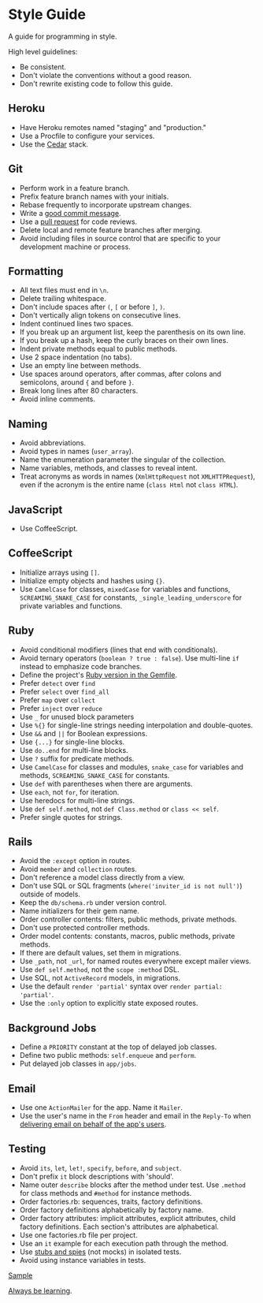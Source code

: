 Style Guide
===========

A guide for programming in style.

High level guidelines:

* Be consistent.
* Don't violate the conventions without a good reason.
* Don't rewrite existing code to follow this guide.

Heroku
------

* Have Heroku remotes named "staging" and "production."
* Use a Procfile to configure your services.
* Use the [Cedar](https://devcenter.heroku.com/articles/cedar/) stack.

Git
---

* Perform work in a feature branch.
* Prefix feature branch names with your initials.
* Rebase frequently to incorporate upstream changes.
* Write a [good commit message](http://goo.gl/w11us).
* Use a [pull request](http://goo.gl/Kmdee) for code reviews.
* Delete local and remote feature branches after merging.
* Avoid including files in source control that are specific to your
  development machine or process.

Formatting
----------

* All text files must end in `\n`.
* Delete trailing whitespace.
* Don't include spaces after `(`, `[` or before `]`, `)`.
* Don't vertically align tokens on consecutive lines.
* Indent continued lines two spaces.
* If you break up an argument list, keep the parenthesis on its own line.
* If you break up a hash, keep the curly braces on their own lines.
* Indent private methods equal to public methods.
* Use 2 space indentation (no tabs).
* Use an empty line between methods.
* Use spaces around operators, after commas, after colons and semicolons, around `{` and before `}`.
* Break long lines after 80 characters.
* Avoid inline comments.

Naming
------

* Avoid abbreviations.
* Avoid types in names (`user_array`).
* Name the enumeration parameter the singular of the collection.
* Name variables, methods, and classes to reveal intent.
* Treat acronyms as words in names (`XmlHttpRequest` not `XMLHTTPRequest`),
  even if the acronym is the entire name (`class Html` not `class HTML`).

JavaScript
----------

* Use CoffeeScript.

CoffeeScript
------------

* Initialize arrays using `[]`.
* Initialize empty objects and hashes using `{}`.
* Use `CamelCase` for classes, `mixedCase` for variables and functions,
  `SCREAMING_SNAKE_CASE` for constants, `_single_leading_underscore` for
  private variables and functions.

Ruby
----

* Avoid conditional modifiers (lines that end with conditionals).
* Avoid ternary operators (`boolean ? true : false`). Use multi-line `if`
  instead to emphasize code branches.
* Define the project's [Ruby version in the
  Gemfile](http://gembundler.com/man/gemfile.5.html#RUBY-ruby-).
* Prefer `detect` over `find`
* Prefer `select` over `find_all`
* Prefer `map` over `collect`
* Prefer `inject` over `reduce`
* Use `_` for unused block parameters
* Use `%{}` for single-line strings needing interpolation and double-quotes.
* Use `&&` and `||` for Boolean expressions.
* Use `{...}` for single-line blocks.
* Use `do..end` for multi-line blocks.
* Use `?` suffix for predicate methods.
* Use `CamelCase` for classes and modules, `snake_case` for variables and
  methods, `SCREAMING_SNAKE_CASE` for constants.
* Use `def` with parentheses when there are arguments.
* Use `each`, not `for`, for iteration.
* Use heredocs for multi-line strings.
* Use `def self.method`, not `def Class.method` or `class << self`.
* Prefer single quotes for strings.

Rails
-----

* Avoid the `:except` option in routes.
* Avoid `member` and `collection` routes.
* Don't reference a model class directly from a view.
* Don't use SQL or SQL fragments (`where('inviter_id is not null')`) outside
  of models.
* Keep the `db/schema.rb` under version control.
* Name initializers for their gem name.
* Order controller contents: filters, public methods, private methods.
* Don't use protected controller methods.
* Order model contents: constants, macros, public methods, private methods.
* If there are default values, set them in migrations.
* Use `_path`, not `_url`, for named routes everywhere except mailer views.
* Use `def self.method`, not the `scope :method` DSL.
* Use SQL, not `ActiveRecord` models, in migrations.
* Use the default `render 'partial'` syntax over `render partial: 'partial'`.
* Use the `:only` option to explicitly state exposed routes.

Background Jobs
---------------

* Define a `PRIORITY` constant at the top of delayed job classes.
* Define two public methods: `self.enqueue` and `perform`.
* Put delayed job classes in `app/jobs`.

Email
-----

* Use one `ActionMailer` for the app. Name it `Mailer`.
* Use the user's name in the `From` header and email in the `Reply-To` when
  [delivering email on behalf of the app's users](http://goo.gl/5w1ck).

Testing
-------

* Avoid `its`, `let`, `let!`, `specify`, `before`, and `subject`.
* Don't prefix `it` block descriptions with 'should'.
* Name outer `describe` blocks after the method under test. Use `.method`
  for class methods and `#method` for instance methods.
* Order factories.rb: sequences, traits, factory definitions.
* Order factory definitions alphabetically by factory name.
* Order factory attributes: implicit attributes, explicit attributes,
  child factory definitions. Each section's attributes are alphabetical.
* Use one factories.rb file per project.
* Use an `it` example for each execution path through the method.
* Use [stubs and spies](http://goo.gl/EciDJ) (not mocks) in isolated tests.
* Avoid using instance variables in tests.

[Sample](https://github.com/thoughtbot/style-guide/blob/master/rspec-sample.rb)

[Always be learning](http://learn.thoughtbot.com).
